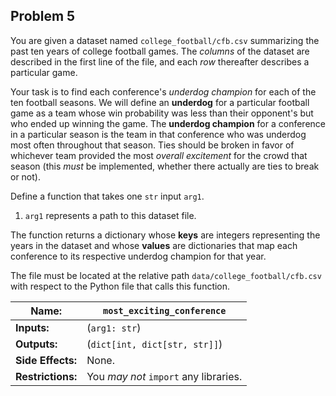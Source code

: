 ## Problem 5

You are given a dataset named `college_football/cfb.csv` summarizing the past ten years of college football games.
The *columns* of the dataset are described in the first line of the file, and each *row* thereafter describes a particular game.

Your task is to find each conference's *underdog champion* for each of the ten football seasons.
We will define an **underdog** for a particular football game as a team whose win probability was less than their opponent's but who ended up winning the game.
The **underdog champion** for a conference in a particular season is the team in that conference who was underdog most often throughout that season.
Ties should be broken in favor of whichever team provided the most *overall excitement* for the crowd that season (this *must* be implemented, whether there actually are ties to break or not).

Define a function that takes one `str` input `arg1`.

1. `arg1` represents a path to this dataset file.

The function returns a dictionary whose **keys** are integers representing the years in the dataset and whose **values** are dictionaries that map each conference to its respective underdog champion for that year.

The file must be located at the relative path `data/college_football/cfb.csv` with respect to the Python file that calls this function.

| **Name:**         | `most_exciting_conference`            |
| ----------------- | ------------------------------------- |
| **Inputs:**       | (`arg1: str`)                         |
| **Outputs:**      | (`dict[int, dict[str, str]]`)         |
| **Side Effects:** | None.                                 |
| **Restrictions:** | You *may not* `import` any libraries. |
